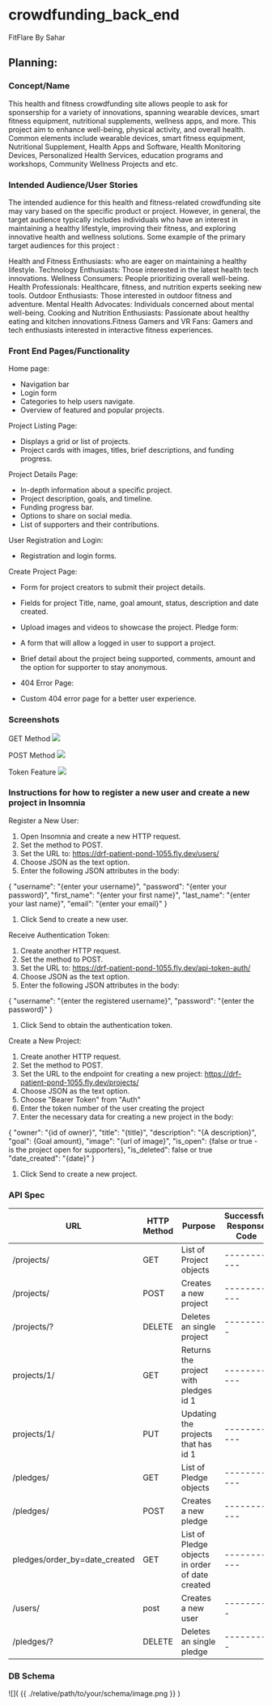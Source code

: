 # crowdfunding_back_end
FitFlare By Sahar

## Planning:
### Concept/Name

This health and fitness crowdfunding site allows people to ask for sponsership for a variety of innovations, spanning wearable devices, smart fitness equipment, nutritional supplements, wellness apps, and more. This project aim to enhance well-being, physical activity, and overall health. Common elements include wearable devices, smart fitness equipment, Nutritional Supplement, Health Apps and Software, Health Monitoring Devices, Personalized Health Services, education programs and workshops, Community Wellness Projects and etc.

### Intended Audience/User Stories

The intended audience for this health and fitness-related crowdfunding site may vary based on the specific product or project. However, in general, the target audience typically includes individuals who have an interest in maintaining a healthy lifestyle, improving their fitness, and exploring innovative health and wellness solutions. 
Some example of the primary target audiences for this project :​

Health and Fitness Enthusiasts: who are eager on maintaining a healthy lifestyle.​
Technology Enthusiasts: Those interested in the latest health tech innovations.​
Wellness Consumers: People prioritizing overall well-being.​
Health Professionals: Healthcare, fitness, and nutrition experts seeking new tools.​
Outdoor Enthusiasts: Those interested in outdoor fitness and adventure.​
Mental Health Advocates: Individuals concerned about mental well-being.​
Cooking and Nutrition Enthusiasts: Passionate about healthy eating and kitchen innovations.​
Fitness Gamers and VR Fans: Gamers and tech enthusiasts interested in interactive fitness experiences.

### Front End Pages/Functionality
Home page:
- Navigation bar
- Login form
- Categories to help users navigate.
- Overview of featured and popular projects.

Project Listing Page:
- Displays a grid or list of projects.
- Project cards with images, titles, brief descriptions, and funding progress.

Project Details Page:
- In-depth information about a specific project.
- Project description, goals, and timeline.
- Funding progress bar.
- Options to share on social media.
- List of supporters and their contributions.

User Registration and Login:
- Registration and login forms.

Create Project Page:
- Form for project creators to submit their project details.
- Fields for project Title, name, goal amount, status, description and date created.
- Upload images and videos to showcase the project.
  Pledge form:
- A form that will allow a logged in user to support a project.
- Brief detail about the project being supported, comments, amount and the option for supporter to stay anonymous.

- 404 Error Page:
- Custom 404 error page for a better user experience.

### Screenshots

GET Method
![](crowdfunding/projects/screenshots-insomnia/successful-get-method.png)

POST Method
![]( crowdfunding/projects/screenshots-insomnia/successful-post-method.png )

Token Feature
![]( crowdfunding/projects/screenshots-insomnia/token-being-returned.png )

### Instructions for how to register a new user and create a new project in Insomnia

Register a New User:

1. Open Insomnia and create a new HTTP request.
2. Set the method to POST.
3. Set the URL to: https://drf-patient-pond-1055.fly.dev/users/
4. Choose JSON as the text option.
5. Enter the following JSON attributes in the body:
   
{
    "username": "{enter your username}",
    "password": "{enter your password}",
    "first_name": "{enter your first name}",
    "last_name": "{enter your last name}",
    "email": "{enter your email}"
}

1. Click Send to create a new user.
 
Receive Authentication Token:

1. Create another HTTP request.
2. Set the method to POST.
3. Set the URL to: https://drf-patient-pond-1055.fly.dev/api-token-auth/
4. Choose JSON as the text option.
5. Enter the following JSON attributes in the body:

{
    "username": "{enter the registered username}",
    "password": "{enter the password}"
}

1. Click Send to obtain the authentication token.

Create a New Project:

1. Create another HTTP request.
2. Set the method to POST.
3. Set the URL to the endpoint for creating a new project: https://drf-patient-pond-1055.fly.dev/projects/
4. Choose JSON as the text option.
5. Choose "Bearer Token" from "Auth"
6. Enter the token number of the user creating the project
7. Enter the necessary data for creating a new project in the body:

{
 "owner": "{id of owner}",
 "title": "{title}",
 "description": "{A description}",
 "goal": {Goal amount},
 "image": "{url of image}",
 "is_open": {false or true - is the project open for supporters},
 "is_deleted": false or true
 "date_created": "{date}"
}

1. Click Send to create a new project.









### API Spec
| URL | HTTP Method |  Purpose | Successful Response Code | Authentication/ Authorisation  |
|-------------|------------------|------------------|------------------|--------------|
| /projects/  | GET | List of Project objects  |----------- |  Is not required  
| /projects/ |  POST |  Creates a new project		|----------- |  Must be logged in
/projects/?| DELETE	| Deletes an single project	|---------|---------|-------------|
| projects/1/  | GET | Returns the project with pledges id 1 |----------- | Is not required
| projects/1/  | PUT | Updating the projects that has id 1 |----------- | Must be logged in and must be the project owner
| /pledges/  | GET | List of Pledge objects  |-----------| Is not required
| /pledges/ | POST  | Creates a new pledge  |-----------| Must be logged in
| pledges/order_by=date_created | GET | List of Pledge objects in order of date created |----------- | Is not required
/users/ | post  | Creates a new user	  |---------|-----------|-----------|
/pledges/?| DELETE	| Deletes an single pledge	|---------|---------|-------------|






### DB Schema
![]( {{ ./relative/path/to/your/schema/image.png }} )